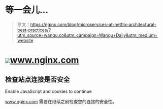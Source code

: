 # 等一会儿...

> 原文：<https://nginx.com/blog/microservices-at-netflix-architectural-best-practices/?utm_source=wanqu.co&utm_campaign=Wanqu+Daily&utm_medium=website>

# ![](img/768d4c936dedb3e2fdb3afb1f5531422.png)www.nginx.com

## 检查站点连接是否安全

<noscript>   <p class="heading-icon warning-icon"/>   Enable JavaScript and cookies to continue   </noscript>

www.nginx.com 需要在继续之前检查您的连接的安全性。